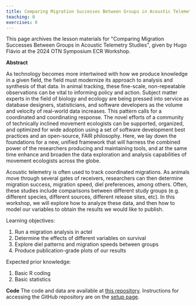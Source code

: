```yaml
---
title: Comparing Migration Successes Between Groups in Acoustic Telemetry Studies
teaching: 0
exercises: 0
---
```


This page archives the lesson materials for "Comparing Migration Successes Between Groups in Acoustic Telemetry Studies", given by Hugo Flávio at the 2024 OTN Symposium ECR Workshop. 

**Abstract**

As technology becomes more intertwined with how we produce knowledge in a given field, the field must modernize its approach to analysis and synthesis of that data. In animal tracking, these fine-scale, non-repeatable observations can be vital to informing policy and action. Subject matter experts in the field of biology and ecology are being pressed into service as database designers, statisticians, and software developers as the volume and velocity of real-world data increases. This pattern calls for a coordinated and coordinating response. The novel efforts of a community of technically inclined movement ecologists can be supported, organized, and optimized for wide adoption using a set of software development best practices and an open-source, FAIR philosophy. Here, we lay down the foundations for a new, unified framework that will harness the combined power of the researchers producing and maintaining tools, and at the same time enhance and broaden the data exploration and analysis capabilities of movement ecologists across the globe.

Acoustic telemetry is often used to track coordinated migrations. As animals move through several gates of receivers, researchers can then determine migration success, migration speed, diel preferences, among others. Often, these studies include comparisons between different study groups (e.g. different species, different sources, different release sites, etc). In this workshop, we will explore how to analyze these data, and then how to model our variables to obtain the results we would like to publish.

Learning objectives:
 1. Run a migration analysis in actel
 2. Determine the effects of different variables on survival
 3. Explore diel patterns and migration speeds between groups
 4. Produce publication-grade plots of our results

 Expected prior knowledge:
 1. Basic R coding
 2. Basic statistics

 **Code**
 The code and data are available at [this repository](https://github.com/ocean-tracking-network/2024-ecrworkshop-actel). Instructions for accessing the GitHub repository are on the [setup page](/2024-symp-ecr-setup/setup.html).